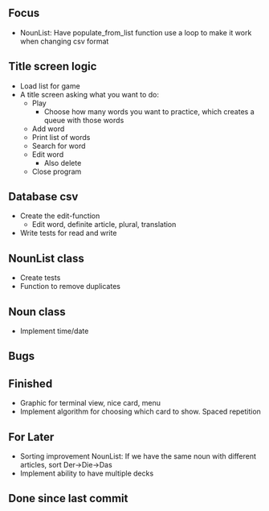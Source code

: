 ## Focus
- NounList: Have populate_from_list function use a loop to make it work when changing csv format

## Title screen logic
- Load list for game
- A title screen asking what you want to do:
    - Play
        - Choose how many words you want to practice, which creates a queue with those words
    - Add word
    - Print list of words
    - Search for word
    - Edit word
        - Also delete
    - Close program

## Database csv 
- Create the edit-function
    - Edit word, definite article, plural, translation
- Write tests for read and write

## NounList class
- Create tests
- Function to remove duplicates

## Noun class
- Implement time/date

## Bugs

## Finished
- Graphic for terminal view, nice card, menu
- Implement algorithm for choosing which card to show. Spaced repetition

## For Later
- Sorting improvement NounList: If we have the same noun with different articles, sort Der->Die->Das
- Implement ability to have multiple decks

## Done since last commit
